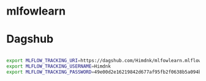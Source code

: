 # mlfowlearn


# Dagshub


```bash

export MLFLOW_TRACKING_URI=https://dagshub.com/Himdnk/mlfowlearn.mlflow 
export MLFLOW_TRACKING_USERNAME=Himdnk
export MLFLOW_TRACKING_PASSWORD=49e00d2e16219842d677af95fb2f0638b5a094bb

```